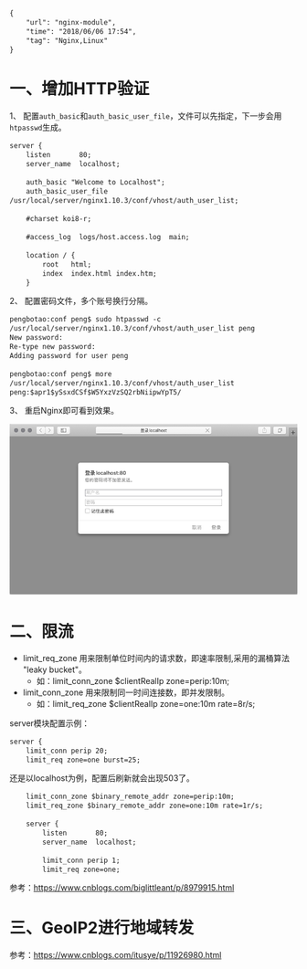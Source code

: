 ```
{
    "url": "nginx-module",
    "time": "2018/06/06 17:54",
    "tag": "Nginx,Linux"
}
```


# 一、增加HTTP验证

1、 配置`auth_basic`和`auth_basic_user_file`，文件可以先指定，下一步会用`htpasswd`生成。

```
server {
    listen       80;
    server_name  localhost;

    auth_basic "Welcome to Localhost";
    auth_basic_user_file /usr/local/server/nginx1.10.3/conf/vhost/auth_user_list;

    #charset koi8-r;

    #access_log  logs/host.access.log  main;

    location / {
        root   html;
        index  index.html index.htm;
    }
```

2、 配置密码文件，多个账号换行分隔。

```
pengbotao:conf peng$ sudo htpasswd -c /usr/local/server/nginx1.10.3/conf/vhost/auth_user_list peng
New password:
Re-type new password:
Adding password for user peng

pengbotao:conf peng$ more /usr/local/server/nginx1.10.3/conf/vhost/auth_user_list
peng:$apr1$ySsxdCSf$W5YxzVzSQ2rbNiipwYpT5/
```

3、 重启Nginx即可看到效果。

![](../../static/uploads/nginx-basic-auth.png)

# 二、限流

- limit_req_zone 用来限制单位时间内的请求数，即速率限制,采用的漏桶算法 "leaky bucket"。
    - 如：limit_conn_zone $clientRealIp zone=perip:10m;
- limit_conn_zone 用来限制同一时间连接数，即并发限制。
    - 如：limit_req_zone $clientRealIp zone=one:10m rate=8r/s;

server模块配置示例：

```
server {
    limit_conn perip 20;
    limit_req zone=one burst=25;
```

还是以localhost为例，配置后刷新就会出现503了。

```
    limit_conn_zone $binary_remote_addr zone=perip:10m;
    limit_req_zone $binary_remote_addr zone=one:10m rate=1r/s;

    server {
        listen       80;
        server_name  localhost;

        limit_conn perip 1;
        limit_req zone=one;
```

参考：https://www.cnblogs.com/biglittleant/p/8979915.html

# 三、GeoIP2进行地域转发

参考：https://www.cnblogs.com/itusye/p/11926980.html
